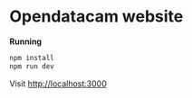 # Opendatacam website

**Running**

```bash
npm install
npm run dev
```

Visit [http://localhost:3000](http://localhost:3000)


